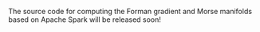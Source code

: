 The source code for computing the Forman gradient and Morse manifolds based on Apache Spark will be released soon!
